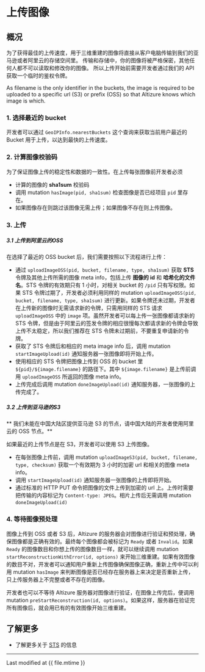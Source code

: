 # 上传图像

## 概况

为了获得最佳的上传速度，用于三维重建的图像将直接从客户电脑传输到我们的亚马逊或者阿里云的存储空间里。
传输和存储中，你的图像将被严格保密，其他任何人都不可以读取和修改你的图像。
所以上传开始前需要开发者通过我们的 API 获取一个临时的鉴权令牌。

As filename is the only identifier in the buckets, the image is required to be uploaded to a specific url (S3) or prefix (OSS) so that Altizure knows which image is which.

### 1. 选择最近的 bucket

开发者可以通过 `GeoIPInfo.nearestBuckets` 这个查询来获取当前用户最近的 Bucket 用于上传，以达到最快的上传速度。

### 2. 计算图像校验码

为了保证图像上传的稳定性和数据的一致性。在上传每张图像前开发者必须

* 计算的图像的 **sha1sum** 校验码
* 调用 mutation `hasImage(pid, sha1sum)` 检查图像是否已经项目 `pid` 里存在。
* 如果图像存在则跳过该图像无需上传；如果图像不存在则上传图像。

### 3. 上传

##### 3.1 上传到阿里云的OSS

在选择了最近的 OSS bucket 后，我们需要按照以下流程进行上传：

* 通过 `uploadImageOSS(pid, bucket, filename, type, sha1sum)` 获取 **STS** 令牌及其他上传所需的图像 meta info，包括上传 **图像的 id** 和 **哈希化的文件名**。STS 令牌的有效期只有 1 小时，对相关 bucket 的 `/pid` 只有写权限。如果 STS 令牌过期了，开发者必须利用同样的 mutation `uploadImageOSS(pid, bucket, filename, type, sha1sum)` 进行更新。如果令牌还未过期，开发者在上传新的图像时无需请求新的令牌，只需用同样的 STS 请求 `uploadImageOSS` 中的 `image` 项。虽然开发者可以每上传一张图像都请求新的 STS 令牌，但是由于阿里云的签发令牌的相应很慢每次都请求新的令牌会导致上传不太稳定，所以我们推荐在 STS 令牌未过期前，不要重复申请新的令牌。
* 获取了 STS 令牌后和相应的 meta image info 后，调用 mutation `startImageUpload(id)` 通知服务器一张图像即将开始上传。
* 使用相应的 STS 令牌把图像上传到 OSS 的 bucket 里 `${pid}/${image.filename}` 的路径下。其中 `${image.filename}` 是上传前调用 `uploadImageOSS` 所返回的图像 meta info。
* 上传完成后调用 mutation `doneImageUpload(id)` 通知服务器，一张图像的上传完成了。


##### 3.2 上传到亚马逊的S3

** 我们未能在中国大陆区提供亚马逊 S3 的节点，请中国大陆的开发者使用阿里云的 OSS 节点。**

如果最近的上传节点是在 S3，开发者可以使用 S3 上传图像。

* 在每张图像上传前，调用 mutation `uploadImageS3(pid, bucket, filename, type, checksum)` 获取一个有效期为 3 小时的加密 url 和相关的图像 meta info。
* 调用 `startImageUpload(id)` 通知服务器一张图像的上传即将开始。
* 通过标准的 HTTP PUT 命令把图像的文件上传到加密的 url 上。上传时需要把传输的内容标记为 `Content-type: JPEG`。相片上传后无需调用 mutation `doneImageUpload(id)`

### 4. 等待图像预处理

图像上传到 OSS 或者 S3 后，Altizure 的服务器会对图像进行验证和预处理，确保图像都是正确有效的。最终每个图像都会被标记为 `Ready` 或者 `Invalid`。如果 `Ready` 的图像数目和你想上传的图像数目一样，就可以继续调用 mutation `startReconstructionWithError(id, options)` 来开始三维重建。如果有效图像的数目不对，开发者可以通知用户重新上传图像确保图像正确，重新上传中可以利用 mutation `hasImage` 来判断图像是否已经存在服务器上来决定是否重新上传，只上传服务器上不完整或者不存在的图像。

开发者也可以不等待 Altizure 服务器对图像进行验证，在图像上传完后，便调用 mutation `preStartReconstruction(id, options)`。如果这样，服务器在验证完所有图像后，就会用已有的有效图像开始三维重建。

## 了解更多

* 了解更多关于 [STS](https://www.alibabacloud.com/help/doc-detail/31953.htm?spm=a3c0i.o31952en.b99.284.7ab2aa72OYaf6D) 的信息

---

Last modified at {{ file.mtime }}
